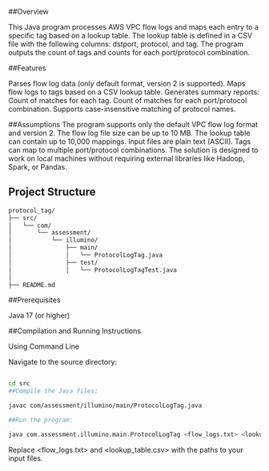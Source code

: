 ##Overview

This Java program processes AWS VPC flow logs and maps each entry to a specific tag based on a lookup table. The lookup table is defined in a CSV file with the following columns: dstport, protocol, and tag. The program outputs the count of tags and counts for each port/protocol combination.

##Features

Parses flow log data (only default format, version 2 is supported).
Maps flow logs to tags based on a CSV lookup table.
Generates summary reports:
Count of matches for each tag.
Count of matches for each port/protocol combination.
Supports case-insensitive matching of protocol names.

##Assumptions
The program supports only the default VPC flow log format and version 2.
The flow log file size can be up to 10 MB.
The lookup table can contain up to 10,000 mappings.
Input files are plain text (ASCII).
Tags can map to multiple port/protocol combinations.
The solution is designed to work on local machines without requiring external libraries like Hadoop, Spark, or Pandas.</n>

## Project Structure


```bash
protocol_tag/
├── src/
│   └── com/
│       └── assessment/
│           └── illumino/
│               ├── main/
│               │   └── ProtocolLogTag.java
│               ├── test/
│               │   └── ProtocolLogTagTest.java
│     
├── README.md
```

##Prerequisites

Java 17 (or higher)

##Compilation and Running Instructions

Using Command Line

Navigate to the source directory:

```bash

cd src
##Compile the Java files:

javac com/assessment/illumino/main/ProtocolLogTag.java

##Run the program:

java com.assessment.illumino.main.ProtocolLogTag <flow_logs.txt> <lookup_table.csv>
```
Replace <flow_logs.txt> and <lookup_table.csv> with the paths to your input files.
